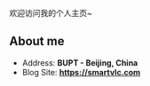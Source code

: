 
欢迎访问我的个人主页~

## About me

- Address: **BUPT - Beijing, China**
- Blog Site: **<https://smartvlc.com>**